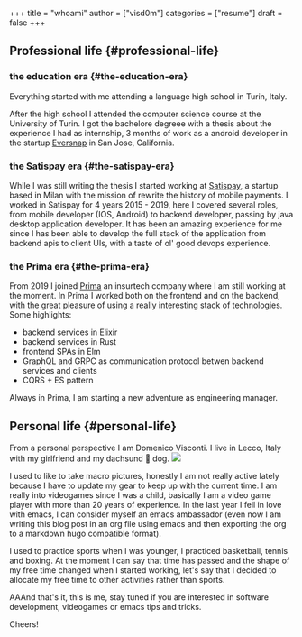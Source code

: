 +++
title = "whoami"
author = ["visd0m"]
categories = ["resume"]
draft = false
+++

## Professional life {#professional-life}


### the education era {#the-education-era}

Everything started with me attending a language high school in Turin, Italy.

After the high school I attended the computer science course at the University of Turin.
I got the bachelore degreee with a thesis about the experience I had as internship, 3 months of work as a android developer in the startup [Eversnap](https://www.eversnapapp.com/) in San Jose, California.


### the Satispay era {#the-satispay-era}

While I was still writing the thesis I started working at [Satispay](https://www.satispay.com/en-it/), a startup based in Milan with the mission of rewrite the history of mobile payments.
I worked in Satispay for 4 years 2015 - 2019, here I covered several roles, from mobile developer (IOS, Android) to backend developer, passing by java desktop application developer.
It has been an amazing experience for me since I has been able to develop the full stack of the application from backend apis to client UIs, with a taste of ol' good devops experience.


### the Prima era {#the-prima-era}

From 2019 I joined [Prima](https://www.prima.it/) an insurtech company where I am still working at the moment.
In Prima I worked both on the frontend and on the backend, with the great pleasure of using a really interesting stack of technologies.
Some highlights:

-   backend services in Elixir
-   backend services in Rust
-   frontend SPAs in Elm
-   GraphQL and GRPC as communication protocol betwen backend services and clients
-   CQRS + ES pattern

Always in Prima, I am starting a new adventure as engineering manager.


## Personal life {#personal-life}

From a personal perspective I am Domenico Visconti.
I live in Lecco, Italy with my girlfriend and my dachsund 🌭 dog.
![](/ox-hugo/woody.jpg)

I used to like to take macro pictures, honestly I am not really active lately because I have to update my gear to keep up with the current time.
I am really into videogames since I was a child, basically I am a video game player with more than 20 years of experience.
In the last year I fell in love with emacs, I can consider myself an emacs ambassador (even now I am writing this blog post in an org file using emacs and then exporting the org to a markdown hugo compatible format).

I used to practice sports when I was younger, I practiced basketball, tennis and boxing.
At the moment I can say that time has passed and the shape of my free time changed when I started working, let's say that I decided to allocate my free time to other activities rather than sports.

AAAnd that's it, this is me, stay tuned if you are interested in software development, videogames or emacs tips and tricks.

Cheers!
